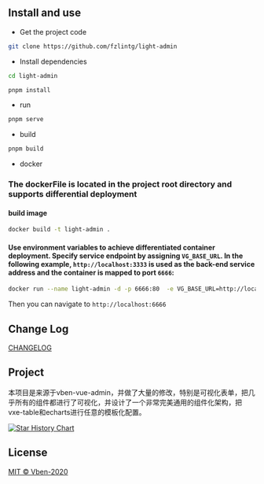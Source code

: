 
## Install and use

- Get the project code

```bash
git clone https://github.com/fzlintg/light-admin
```

- Install dependencies

```bash
cd light-admin

pnpm install

```

- run

```bash
pnpm serve
```

- build

```bash
pnpm build
```

- docker

### The dockerFile is located in the project root directory and supports differential deployment

#### build image

```bash
docker build -t light-admin .
```

#### Use environment variables to achieve differentiated container deployment. Specify service endpoint by assigning `VG_BASE_URL`. In the following example, `http://localhost:3333` is used as the back-end service address and the container is mapped to port `6666`:

```bash
docker run --name light-admin -d -p 6666:80  -e VG_BASE_URL=http://localhost:3333 light-admin
```

Then you can navigate to `http://localhost:6666`

## Change Log

[CHANGELOG](./CHANGELOG.zh_CN.md)

## Project

本项目是来源于vben-vue-admin，并做了大量的修改，特别是可视化表单，把几乎所有的组件都进行了可视化，并设计了一个非常完美通用的组件化架构，把vxe-table和echarts进行任意的模板化配置。



[![Star History Chart](https://api.star-history.com/svg?repos=vbenjs/vue-vben-admin&type=Date)](https://star-history.com/#vbenjs/vue-vben-admin&Date)

## License

[MIT © Vben-2020](./LICENSE)
